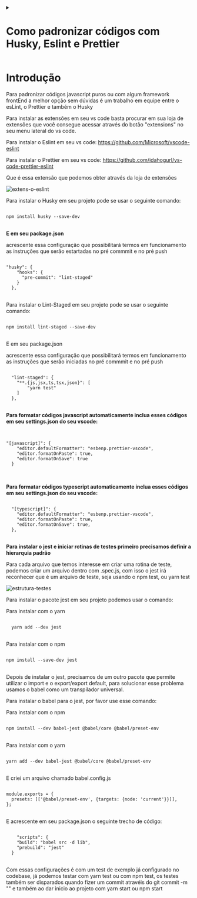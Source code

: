 <details>
  <summary><h1>Como padronizar códigos com Husky, Eslint e Prettier</h1> </summary>
  <h3>Introdução</h3>
  <h3>Eslint</h3>
  <h3>Prettier</h3>
  <h3>Husky</h3>
  
</details>

<h1>Introdução</h1>
<p>
Para padronizar códigos javascript puros ou com algum framework frontEnd a melhor opção sem dúvidas é um trabalho em equipe entre o esLint, o Prettier e também o Husky
</p>

<p>
Para instalar as extensões em seu vs code basta procurar em sua loja de extensões que você consegue acessar através do botão "extensions" no seu menu lateral do vs code.
</p>

Para instalar o Eslint em seu vs code:
<https://github.com/Microsoft/vscode-eslint>

Para instalar o Prettier em seu vs code:
<https://github.com/idahogurl/vs-code-prettier-eslint>

<p>Que é essa extensão que podemos obter através da loja de extensões</p>

<img src="https://i.ibb.co/qm88yz1/extens-o-eslint.png" alt="extens-o-eslint" border="0">

Para instalar o Husky em seu projeto pode se usar o seguinte comando:

<pre>
<code>
npm install husky --save-dev
</code>
</pre>
<strong>
E em seu package.json
</strong>
<p>
acrescente essa configuração que possibilitará termos em funcionamento as instruções que serão estartadas no pré commmit e no pré push

</p>

<pre>
<code>
"husky": {
    "hooks": {
      "pre-commit": "lint-staged"
    }
  },
</code>
</pre>

Para instalar o Lint-Staged em seu projeto pode se usar o seguinte comando:

<pre>
<code>
npm install lint-staged --save-dev
</code>
</pre>

E em seu package.json

acrescente essa configuração que possibilitará termos em funcionamento as instruções que serão iniciadas no pré commmit e no pré push

<pre>
<code>
  "lint-staged": {
    "**.{js,jsx,ts,tsx,json}": [
        "yarn test"
    ]
  },
</code>
</pre>

<strong>Para formatar códigos javascript automaticamente inclua esses códigos em seu settings.json do seu vscode:</strong>

<pre>

<code>
"[javascript]": {
    "editor.defaultFormatter": "esbenp.prettier-vscode",
    "editor.formatOnPaste": true,
    "editor.formatOnSave": true
  }
</code>

</pre>

<strong>Para formatar códigos typescript automaticamente inclua esses códigos em seu settings.json do seu vscode:</strong>

<pre>
<code>
  "[typescript]": {
    "editor.defaultFormatter": "esbenp.prettier-vscode",
    "editor.formatOnPaste": true,
    "editor.formatOnSave": true,
  },
</code>
</pre>

<strong>Para instalar o jest e iniciar rotinas de testes primeiro precisamos definir a hierarquia padrão</strong>

<p>Para cada arquivo que temos interesse em criar uma rotina de teste, podemos criar um arquivo dentro com .spec.js, com isso o jest irá reconhecer que é um arquivo de teste, seja usando o npm test, ou yarn test</p>
<img src="https://i.ibb.co/z2nJbg2/estrutura-testes.png" alt="estrutura-testes" border="0"/>

<p>Para instalar o pacote jest em seu projeto podemos usar o comando: </p>
<p>Para instalar com o yarn</p>
<pre>
<code>
  yarn add --dev jest
</code>
</pre>

<p>Para instalar com o npm</p>

<pre>
<code>
npm install --save-dev jest
</code>
</pre>

<p>
Depois de instalar o jest, precisamos de um outro pacote que permite utilizar o import e o export/export default, para solucionar esse problema usamos o babel como um transpilador universal.
</p>

<p>Para instalar o babel para o jest, por favor use esse comando: </p>

<p>Para instalar com o npm</p>

<pre>
<code>
npm install --dev babel-jest @babel/core @babel/preset-env
</code>
</pre>

<p>Para instalar com o yarn</p>

<pre>
<code>
yarn add --dev babel-jest @babel/core @babel/preset-env
</code>
</pre>

<p>E criei um arquivo chamado babel.config.js</p>

<pre>
<code>
module.exports = {
  presets: [['@babel/preset-env', {targets: {node: 'current'}}]],
};
</code>
</pre>

<p>
E acrescente em seu package.json o seguinte trecho de código:
</p>

<pre>
<code>
    "scripts": {
    "build": "babel src -d lib",
    "prebuild": "jest"
  }
</code>
</pre>

<p>Com essas configurações é com um test de exemplo já configurado no codebase, já podemos testar com yarn test ou com npm test, os testes também ser disparados quando fizer um commit atravéis do git commit -m "" e também ao dar inicio ao projeto com yarn start ou npm start</p>